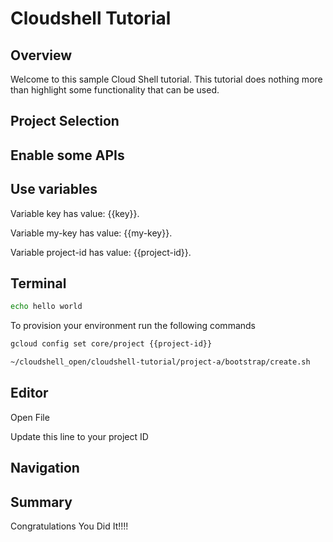# Cloudshell Tutorial
<walkthrough-devshell-precreate/>


## Overview

Welcome to this sample Cloud Shell tutorial. This tutorial does nothing more than highlight some functionality that can be used. 

## Project Selection
<walkthrough-project-setup></walkthrough-project-setup>



<walkthrough-open-cloud-shell-button/>


## Enable some APIs
<walkthrough-enable-apis apis="compute.googleapis.com,
    dataflow,
    cloudresourcemanager.googleapis.com,
    logging,
    storage_component,
    storage_api,
    bigquery,
    pubsub"></walkthrough-enable-apis>


## Use variables
<walkthrough-watcher-constant key="my-key" value="Hello Google"/>

<!-- {% setvar key "value" %} -->
<!-- {% setvar project-id "[PROJECT]" %} -->

Variable key has value: {{key}}.

Variable my-key has value: {{my-key}}.

Variable project-id has value: {{project-id}}.




## Terminal


```bash
echo hello world

```

To provision your environment run the following commands

```bash
gcloud config set core/project {{project-id}}

~/cloudshell_open/cloudshell-tutorial/project-a/bootstrap/create.sh

```

## Editor

<walkthrough-editor-open-file filePath="cloudshell_open/cloudshell-tutorial-0/README.md">Open File</walkthrough-editor-open-file>


<walkthrough-editor-select-line filePath="cloudshell_open/cloudshell-tutorial-0/README.md" startLine="2" endLine="2" startCharacterOffset="0" endCharacterOffset="3">
Update this line to your project ID
</walkthrough-editor-select-line>

## Navigation 

<walkthrough-menu-navigation sectionId="BILLING_SECTION"/>

## Summary

Congratulations You Did It!!!!

<walkthrough-conclusion-trophy/>